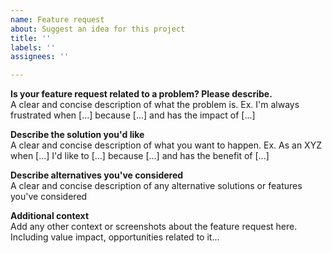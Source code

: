 ```yaml
---
name: Feature request
about: Suggest an idea for this project
title: ''
labels: ''
assignees: ''

---
```


**Is your feature request related to a problem? Please describe.** </br>
A clear and concise description of what the problem is. Ex. I'm always frustrated when [...] because [...] and has the impact of [...] 

**Describe the solution you'd like** </br>
A clear and concise description of what you want to happen. Ex. As an XYZ when [...] I'd like to [...] because [...] and has the benefit of [...] 

**Describe alternatives you've considered** </br>
A clear and concise description of any alternative solutions or features you've considered

**Additional context** </br>
Add any other context or screenshots about the feature request here. Including value impact, opportunities related to it...

